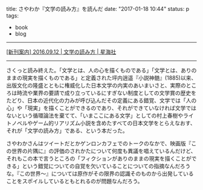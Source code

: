 title: さやわか『文学の読み方』を読んだ
date: "2017-01-18 10:44"
status: p
tags:
- book
- blog
---

[\[新刊案内\] 2016\.09\.12 \| 文学の読み方 \| 星海社](http://seikaisha.co.jp/information/2016/09/12-post-bungaku.html)

---

さくっと読み終えた。「文学とは、人の心を描くものである」「文学とは、ありのままの現実を描くものである」と定義された坪内逍遥『小説神髄』(1885)以来、出版文化の隆盛とともに権威化した日本文学の内実のあいまいさと、実際のところは時流や業界の要請で成り立っているにすぎない制度としての文学賞の歴史をたどり、日本の近代化の力みが呼び込んだその定義にある錯覚、文学では「人の心」や「現実」を描くことができるのであり、それができていなければ文学ではないという循環論法を棄てて、「いまここにある文学」としての村上春樹やライトノベルやゲーム的リアリズム小説を含めたすべての日本文学をとらえなおす、それが「文学の読み方」である、という本だった。

さやわかさんはツイートだとかゲンロンカフェでのトークのなかで、映画版『この世界の片隅に』の評価のされかたについて何度も異議を唱えているんだけど、それもこの本で言うところの「フィクションがありのままの現実を描くことができる」という錯覚についての自覚を欠いていることについての指摘なんだろうな。『この世界〜』については原作がその限界の認識そのものから出発していることをスポイルしているともとれるのが問題なんだろう。
